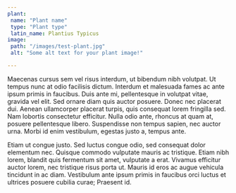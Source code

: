 ```yaml
---
plant:
 name: "Plant name"
 type: "Plant type"
 latin_name: Plantius Typicus
image:
 path: "/images/test-plant.jpg"
 alt: "Some alt text for your plant image!"

---
```


Maecenas cursus sem vel risus interdum, ut bibendum nibh volutpat. Ut tempus nunc at odio facilisis dictum. Interdum et malesuada fames ac ante ipsum primis in faucibus. Duis ante mi, pellentesque in volutpat vitae, gravida vel elit. Sed ornare diam quis auctor posuere. Donec nec placerat dui. Aenean ullamcorper placerat turpis, quis consequat lorem fringilla sed. Nam lobortis consectetur efficitur. Nulla odio ante, rhoncus at quam at, posuere pellentesque libero. Suspendisse non tempus sapien, nec auctor urna. Morbi id enim vestibulum, egestas justo a, tempus ante.

Etiam ut congue justo. Sed luctus congue odio, sed consequat dolor elementum nec. Quisque commodo vulputate mauris ac tristique. Etiam nibh lorem, blandit quis fermentum sit amet, vulputate a erat. Vivamus efficitur auctor lorem, nec tristique risus porta ut. Mauris id eros ac augue vehicula tincidunt in ac diam. Vestibulum ante ipsum primis in faucibus orci luctus et ultrices posuere cubilia curae; Praesent id.